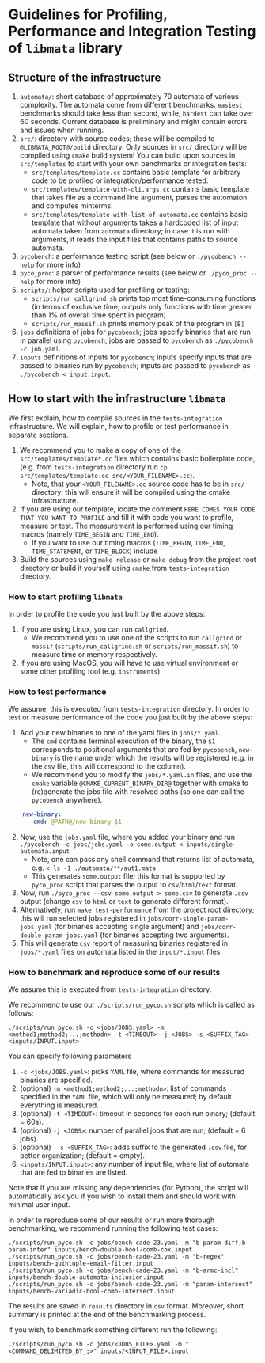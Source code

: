 # Guidelines for Profiling, Performance and Integration Testing of `libmata` library

## Structure of the infrastructure

  1. `automata/`: short database of approximately 70 automata of various complexity. The automata come from different
    benchmarks. `easiest` benchmarks should take less than second, while, `hardest` can take over 60 seconds.
    Current database is preliminary and might contain errors and issues when running. 
  2. `src/`: directory with source codes; these will be compiled to `@LIBMATA_ROOT@/build` directory. 
    Only sources in `src/` directory will be compiled using `cmake` build system!
    You can build upon sources in `src/templates` to start with your own benchmarks or integration tests:
      * `src/templates/template.cc` contains basic template for arbitrary code to be profiled or integration/performance tested.
      * `src/templates/template-with-cli.args.cc` contains basic template that takes file as a command line argument, parses the automaton and computes minterms.
      * `src/templates/template-with-list-of-automata.cc` contains basic template that without arguments takes a hardcoded list of input automata taken from `automata` directory; 
     in case it is run with arguments, it reads the input files that contains paths to source automata.
  3. `pycobench`: a performance testing script (see below or `./pycobench --help` for more info)
  4. `pyco_proc`: a parser of performance results (see below or `./pyco_proc --help` for more info)
  5. `scripts/`: helper scripts used for profiling or testing:
      * `scripts/run_callgrind.sh` prints top most time-consuming functions (in terms of exclusive time; outputs only functions with time greater than 1% of overall time spent in program)
      * `scripts/run_massif.sh` prints memory peak of the program in `[B]`
  6. `jobs` definitions of jobs for `pycobench`; jobs specify binaries that are run in parallel using `pycobench`; jobs are passed to `pycobench` as `./pycobench -c job.yaml`.
  7. `inputs` definitions of inputs for `pycobench`; inputs specify inputs that are passed to binaries run by `pycobench`; inputs are passed to `pycobench` as `./pycobench < input.input`.

## How to start with the infrastructure `libmata`

We first explain, how to compile sources in the `tests-integration` infrastructure. We will explain, how to profile or test performance in separate sections.

  1. We recommend you to make a copy of one of the `src/templates/template*.cc` files which contains basic boilerplate code, 
    (e.g. from `tests-integration` directory run `cp src/templates/template.cc src/<YOUR_FILENAME>.cc`).
      * Note, that your `<YOUR_FILENAME>.cc` source code has to be in `src/` directory; this will ensure it will be compiled using the cmake infrastructure.
  2. If you are using our template, locate the comment `HERE COMES YOUR CODE THAT YOU WANT TO PROFILE` 
    and fill it with code you want to profile, measure or test. 
    The measurement is performed using our timing macros (namely `TIME_BEGIN` and `TIME_END`).
      *  If you want to use our timing macros (`TIME_BEGIN`, `TIME_END`, `TIME_STATEMENT`, or `TIME_BLOCK`) include 
  3. Build the sources using `make release` or `make debug` from the project root directory or build it yourself using `cmake` from `tests-integration` directory.
 
### How to start profiling `libmata`

In order to profile the code you just built by the above steps:
 
  1. If you are using Linux, you can run `callgrind`. 
      * We recommend you to use one of the scripts to run `callgrind` or `massif` (`scripts/run_callgrind.sh` or `scripts/run_massif.sh`) to measure time or memory respectively.
  2. If you are using MacOS, you will have to use virtual environment or some other profiling tool (e.g. `instruments`) 

### How to test performance

We assume, this is executed from `tests-integration` directory.
In order to test or measure performance of the code you just built by the above steps:

   1. Add your new binaries to one of the yaml files in `jobs/*.yaml`.
      * The `cmd` contains terminal execution of the binary, the `$1` corresponds to positional arguments that are fed by `pycobench`, `new-binary` is the name under which the results will be registered (e.g. in the `csv` file, this will correspond to the column).
      * We recommend you to modify the `jobs/*.yaml.in` files, and use the `cmake` variable `@CMAKE_CURRENT_BINARY_DIR@` together with cmake to (re)generate the jobs file with resolved paths (so one can call the `pycobench` anywhere).
```yaml
    new-binary:
       cmd: @PATH@/new-binary $1
```
  2. Now, use the `jobs.yaml` file, where you added your binary and run `./pycobench -c jobs/jobs.yaml -o some.output < inputs/single-automata.input`
      * Note, one can pass any shell command that returns list of automata, e.g. `< ls -1 ./automata/**/aut1.mata`
      * This generates `some.output` file; this format is supported by `pyco_proc` script that parses the output to `csv`/`html`/`text` format.
  3. Now, run `./pyco_proc --csv some.output > some.csv` to generate `.csv` output (change `csv` to `html` or `text` to generate different format).
  4. Alternatively, run `make test-performance` from the project root directory; this will run selected jobs registered in 
    `jobs/corr-single-param-jobs.yaml` (for binaries accepting single argument) and 
    `jobs/corr-double-param-jobs.yaml` (for binaries accepting two arguments).
  5. This will generate `csv` report of measuring binaries registered in `jobs/*.yaml` files on automata listed in the `input/*.input` files.
 
### How to benchmark and reproduce some of our results

We assume this is executed from `tests-integration` directory.

We recommend to use our `./scripts/run_pyco.sh` scripts which is called as follows:
```shell
./scripts/run_pyco.sh -c <jobs/JOBS.yaml> -m <method1;method2;...;methodn> -t <TIMEOUT> -j <JOBS> -s <SUFFIX_TAG> <inputs/INPUT.input>
```

You can specify following parameters
  1. `-c <jobs/JOBS.yaml>`: picks `YAML` file, where commands for measured binaries are specified.
  2. (optional) `-m <method1;method2;...;methodn>`: list of commands specified in the `YAML` file, which will only be measured; by default everything is measured.
  3. (optional) `-t <TIMEOUT>`: timeout in seconds for each run binary; (default = 60s).
  4. (optional) `-j <JOBS>`: number of parallel jobs that are run; (default = 6 jobs).
  5. (optional) ` -s <SUFFIX_TAG>`: adds suffix to the generated `.csv` file, for better organization; (default = empty).
  6. `<inputs/INPUT.input>`: any number of input file, where list of automata that are fed to binaries are listed.

Note that if you are missing any dependencies (for Python), the script will automatically ask you if
you wish to install them and should work with minimal user input.

In order to reproduce some of our results or run more thorough benchmarking, we recommend running the following 
test cases:

```shell
./scripts/run_pyco.sh -c jobs/bench-cade-23.yaml -m "b-param-diff;b-param-inter" inputs/bench-double-bool-comb-cox.input
./scripts/run_pyco.sh -c jobs/bench-cade-23.yaml -m "b-regex" inputs/bench-quintuple-email-filter.input
./scripts/run_pyco.sh -c jobs/bench-cade-23.yaml -m "b-armc-incl" inputs/bench-double-automata-inclusion.input
./scripts/run_pyco.sh -c jobs/bench-cade-23.yaml -m "param-intersect" inputs/bench-variadic-bool-comb-intersect.input
```

The results are saved in `results` directory in `csv` format. Moreover, short summary is printed at the end of the 
benchmarking process.

If you wish, to benchmark something different run the following:

```shell
./scripts/run_pyco.sh -c jobs/<JOBS_FILE>.yaml -m "<COMMAND_DELIMITED_BY_;>" inputs/<INPUT_FILE>.input
```